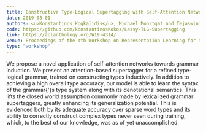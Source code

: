 ```yaml
---
title: Constructive Type-Logical Supertagging with Self-Attention Networks
date: 2019-08-01
authors: <u>Konstantinos Kogkalidis</u>, Michael Moortgat and Tejaswini Deoskar
code: https://github.com/konstantinosKokos/Lassy-TLG-Supertagging
link: https://aclanthology.org/W19-4314/
venue: Proceedings of the 4th Workshop on Representation Learning for NLP (RepL4NLP-2019})
type: "workshop"
---
```


We propose a novel application of self-attention networks towards grammar induction. We present an attention-based supertagger for a refined type-logical grammar, trained on constructing types inductively. In addition to achieving a high overall type accuracy, our model is able to learn the syntax of the grammar{'}s type system along with its denotational semantics. This lifts the closed world assumption commonly made by lexicalized grammar supertaggers, greatly enhancing its generalization potential. This is evidenced both by its adequate accuracy over sparse word types and its ability to correctly construct complex types never seen during training, which, to the best of our knowledge, was as of yet unaccomplished.